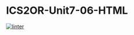# ICS2OR-Unit7-06-HTML

 [![linter](https://github.com/victor-phillips/ICS2OR-Unit7-06-HTML/workflows/linter/badge.svg)](https://github.com/marketplace/actions/super-linter)
